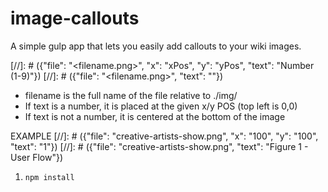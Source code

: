 # image-callouts
A simple gulp app that lets you easily add callouts to your wiki images.

\[\/\/\]\: # ({"file": "<filename.png>", "x": "xPos", "y": "yPos", "text": "Number (1-9)"})
\[\/\/\]\: # ({"file": "<filename.png>", "text": "<Image Title>"})

* filename is the full name of the file relative to ./img/
* If text is a number, it is placed at the given x/y POS (top left is 0,0)
* If text is not a number, it is centered at the bottom of the image

EXAMPLE
\[\/\/\]: # ({"file": "creative-artists-show.png", "x": "100", "y": "100", "text": "1"})
\[\/\/\]: # ({"file": "creative-artists-show.png", "text": "Figure 1 - User Flow"})

1. `npm install`
